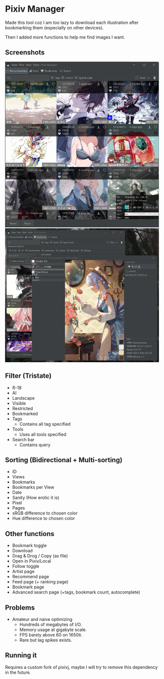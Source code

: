 # Pixiv Manager

Made this tool coz I am too lazy to download each illustration after bookmarking them (especially on other devices).

Then I added more functions to help me find images I want.

## Screenshots

![img.png](github/images/img.png)
![img.png](github/images/img2.png)

## Filter (Tristate)

- R-18
- AI
- Landscape
- Visible
- Restricted
- Bookmarked
- Tags
    - Contains all tag specified
- Tools
    - Uses all tools specified
- Search bar
    - Contains query

## Sorting (Bidirectional + Multi-sorting)

- ID
- Views
- Bookmarks
- Bookmarks per View
- Date
- Sanity (How erotic it is)
- Pixel
- Pages
- sRGB difference to chosen color
- Hue difference to chosen color

## Other functions

- Bookmark toggle
- Download
- Drag & Drog / Copy (as file)
- Open in Pixiv/Local
- Follow toggle
- Artist page
- Recommend page
- Feed page (+ ranking page)
- Bookmark page
- Advanced search page (+tags, bookmark count, autocomplete)

## Problems

- Amateur and naive optimizing
    - Hundreds of megabytes of I/O.
    - Memory usage at gigabyte scale.
    - FPS barely above 60 on 1650ti.
    - Rare but lag spikes exists.

## Running it

Requires a custom fork of pixivj, maybe I will try to remove this dependency in the future.